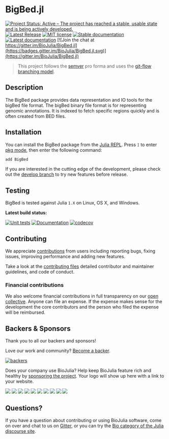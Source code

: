 # BigBed.jl


[![Project Status: Active – The project has reached a stable, usable state and is being actively developed.](https://www.repostatus.org/badges/latest/active.svg)](https://www.repostatus.org/#active)
[![Latest Release](https://img.shields.io/github/release/BioJulia/BigBed.jl.svg)](https://github.com/BioJulia/BigBed.jl/releases/latest)
[![MIT license](https://img.shields.io/badge/license-MIT-green.svg)](https://github.com/BioJulia/BigBed.jl/blob/master/LICENSE)
[![Stable documentation](https://img.shields.io/badge/docs-stable-blue.svg)](https://biojulia.github.io/BigBed.jl/stable)
[![Latest documentation](https://img.shields.io/badge/docs-dev-blue.svg)](https://biojulia.github.io/BigBed.jl/dev/)
[![Join the chat at https://gitter.im/BioJulia/BigBed.jl](https://badges.gitter.im/BioJulia/BigBed.jl.svg)](https://gitter.im/BioJulia/BigBed.jl)

> This project follows the [semver](http://semver.org) pro forma and uses the [git-flow branching model](https://nvie.com/posts/a-successful-git-branching-model/).

## Description
The BigBed package provides data representation and IO tools for the bigBed file format.
The bigBed binary file format is for representing genomic annotations.
It is indexed to fetch specific regions quickly and is often created from BED files.

## Installation
You can install the BigBed package from the [Julia REPL](https://docs.julialang.org/en/v1/manual/getting-started/).
Press `]` to enter [pkg mode](https://docs.julialang.org/en/v1/stdlib/Pkg/), then enter the following command:
```julia
add BigBed
```

If you are interested in the cutting edge of the development, please check out the [develop branch](https://github.com/BioJulia/BigBed.jl/tree/develop) to try new features before release.


## Testing
BigBed is tested against Julia `1.X` on Linux, OS X, and Windows.

**Latest build status:**

[![Unit tests](https://github.com/BioJulia/BigBed.jl/workflows/Unit%20tests/badge.svg?branch=master)](https://github.com/BioJulia/BigBed.jl/actions?query=workflow%3A%22Unit+tests%22+branch%3Amaster)
[![Documentation](https://github.com/BioJulia/BigBed.jl/workflows/Documentation/badge.svg?branch=master)](https://github.com/BioJulia/BigBed.jl/actions?query=workflow%3ADocumentation+branch%3Amaster)
[![codecov](https://codecov.io/gh/BioJulia/BigBed.jl/branch/master/graph/badge.svg)](https://codecov.io/gh/BioJulia/BigBed.jl)

## Contributing
We appreciate [contributions](https://github.com/BioJulia/BigBed.jl/graphs/contributors) from users including reporting bugs, fixing issues, improving performance and adding new features.

Take a look at the [contributing files](https://github.com/BioJulia/Contributing) detailed contributor and maintainer guidelines, and code of conduct.

### Financial contributions
We also welcome financial contributions in full transparency on our [open collective](https://opencollective.com/biojulia).
Anyone can file an expense.
If the expense makes sense for the development the core contributors and the person who filed the expense will be reimbursed.


## Backers & Sponsors
Thank you to all our backers and sponsors!

Love our work and community? [Become a backer](https://opencollective.com/biojulia#backer).

[![backers](https://opencollective.com/biojulia/backers.svg?width=890)](https://opencollective.com/biojulia#backers)

Does your company use BioJulia?
Help keep BioJulia feature rich and healthy by [sponsoring the project](https://opencollective.com/biojulia#sponsor).
Your logo will show up here with a link to your website.

[![](https://opencollective.com/biojulia/sponsor/0/avatar.svg)](https://opencollective.com/biojulia/sponsor/0/website)
[![](https://opencollective.com/biojulia/sponsor/1/avatar.svg)](https://opencollective.com/biojulia/sponsor/1/website)
[![](https://opencollective.com/biojulia/sponsor/2/avatar.svg)](https://opencollective.com/biojulia/sponsor/2/website)
[![](https://opencollective.com/biojulia/sponsor/3/avatar.svg)](https://opencollective.com/biojulia/sponsor/3/website)
[![](https://opencollective.com/biojulia/sponsor/4/avatar.svg)](https://opencollective.com/biojulia/sponsor/4/website)
[![](https://opencollective.com/biojulia/sponsor/5/avatar.svg)](https://opencollective.com/biojulia/sponsor/5/website)
[![](https://opencollective.com/biojulia/sponsor/6/avatar.svg)](https://opencollective.com/biojulia/sponsor/6/website)
[![](https://opencollective.com/biojulia/sponsor/7/avatar.svg)](https://opencollective.com/biojulia/sponsor/7/website)
[![](https://opencollective.com/biojulia/sponsor/8/avatar.svg)](https://opencollective.com/biojulia/sponsor/8/website)
[![](https://opencollective.com/biojulia/sponsor/9/avatar.svg)](https://opencollective.com/biojulia/sponsor/9/website)


## Questions?
If you have a question about contributing or using BioJulia software, come on over and chat to us on [Gitter](https://gitter.im/BioJulia/General), or you can try the [Bio category of the Julia discourse site](https://discourse.julialang.org/c/domain/bio).

